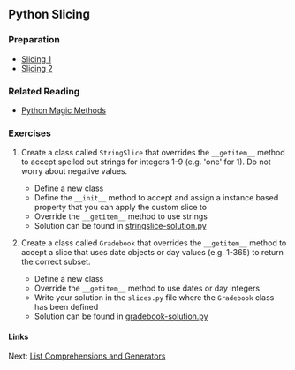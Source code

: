 ## Python Slicing

### Preparation
- [Slicing 1](http://stackoverflow.com/questions/509211/explain-pythons-slice-notation/509295#509295)
- [Slicing 2](http://www.diveintopython.net/native_data_types/lists.html#odbchelper.list.slice)

### Related Reading
- [Python Magic Methods](http://www.rafekettler.com/magicmethods.html)

### Exercises
1. Create a class called `StringSlice` that overrides the `__getitem__` method to accept spelled out
    strings for integers 1-9 (e.g. 'one' for 1). Do not worry about negative values.

    - Define a new class
    - Define the `__init__` method to accept and assign a instance based property that you can apply
        the custom slice to
    - Override the `__getitem__` method to use strings
    - Solution can be found in [stringslice-solution.py](stringslice-solution.py)

2. Create a class called `Gradebook` that overrides the `__getitem__` method to accept a slice that
    uses date objects or day values (e.g. 1-365) to return the correct subset.

    - Define a new class
    - Override the `__getitem__` method to use dates or day integers
    - Write your solution in the `slices.py` file where the `Gradebook` class has been defined
    - Solution can be found in [gradebook-solution.py](gradebook-solution.py)

#### Links
Next: [List Comprehensions and Generators](../02-generators/generators.md)
